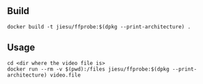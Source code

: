 ## Build
```
docker build -t jiesu/ffprobe:$(dpkg --print-architecture) .
```

## Usage
```
cd <dir where the video file is>
docker run --rm -v $(pwd):/files jiesu/ffprobe:$(dpkg --print-architecture) video.file
```

